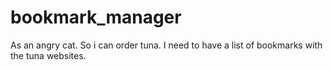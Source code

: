 # bookmark_manager

As an angry cat. 
So i can order tuna. 
I need to have a list of bookmarks with the tuna websites. 
